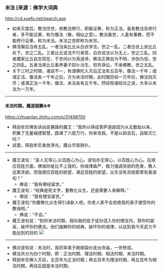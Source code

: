 ### 末法  [来源：佛学大词典
http://cd.xuefo.net/search.asp
- 如来灭度后，教法住世，依教法修行，即能证果，称为正法。虽有教法及修行者，多不能证果，称为像法（像，相似之意）。教法垂世，人虽有秉教，而不能修行证果，称为末法。末法之世即称为末世。
- 佛涅槃后当有五乱，一者当来比丘从白衣学法，世之一乱。二者白衣上坐比丘处下，世之二乱。三者比丘说法不行承受，白衣说法以为无上，世之三乱。四者魔家比丘自生现在，于世间以为真道谛，佛法正典自为不明，诈伪为信，世之四乱。五者当来比丘畜养妻子奴仆治生，但共诤讼，不承佛教，世之五乱。
- 关于三时之时限，诸说不一，有谓佛陀入灭后正法有五百年，像法一千年；或谓正法、像法各一千年之后，方为末法时期，此时期历经一万年后，佛法则灭尽；或谓正法一千年，像法、末法各有五千年。然综观诸经论之说，大多以末法为一万年。
---
#### 末法时期，魔道猖獗`未考`
https://zhuanlan.zhihu.com/p/31498700
- 释迦牟尼佛告诉凶恶暴躁的魔王：“我所以得成菩萨道是因为从无数劫以来，积集了无量福德智慧，圆满了六度万行。你来攻我，不是以卵击石，自取灭亡吗？
- 说罢，释迦牟尼身放净光，魔众尽皆跌扑。
---
- 魔王波旬：“圣人无常心,以百姓心为心。波旬亦无常心，以百姓心为心。在顺应百姓方面，佛祖你是比不上我的。你戒律森严，极力强调贪欲的危害，教人远离贪欲。而我顺应百姓的欲望，满足百姓的欲望。众生没有贪欲那里有我波旬？”
  - 佛说：“我有佛经留世。”
- 魔王波旬：“经典是死文字，要教化众生，还是需要人来解释。”
  - 佛说：“我有僧宝留世。”
- 魔王波旬:“你要教化众生得引进新人吧。你老人家不会拒绝我的弟子接受你的教诲吧。”
  - 佛说：“不会。”
- 魔王波旬说：“到你末法时期，我叫我的徒子徒孙混入你的僧宝内，穿你的袈裟，破坏你的佛法。他们曲解你的经典，破坏你的戒律，以达到我今天武力不能达到的目的
![](https://pic1.zhimg.com/v2-ce0fb61b624564ca846e59fd29fef3a0_r.jpg)
---
- 佛对波旬说：末法时，我将率弟子脱掉袈纱走出寺庙，一世修成。
- 佛法共分为四个时期，即：正法时期、理法时期、相法时期、末法时期。
- 释迦牟尼佛入灭后，五百年为正法时期；再五百年为理法时期，再五百年为相法时期，再往后就是末法时期。